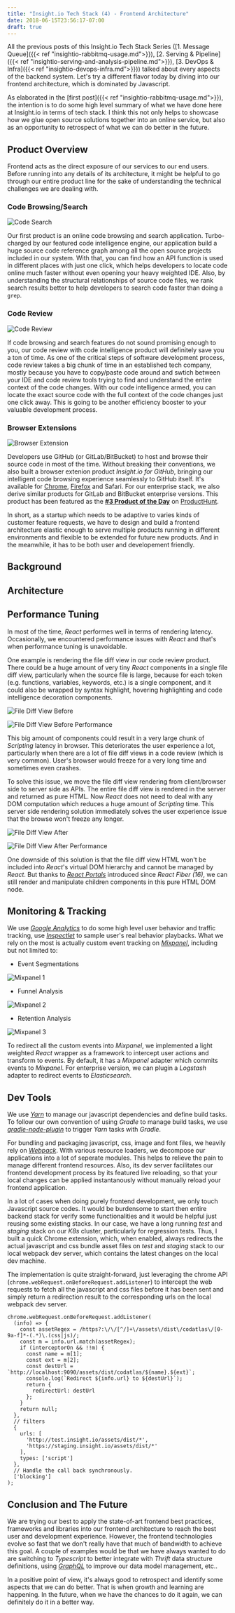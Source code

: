 ```yaml
---
title: "Insight.io Tech Stack (4) - Frontend Architecture"
date: 2018-06-15T23:56:17-07:00
draft: true
---
```


All the previous posts of this Insight.io Tech Stack Series ([1. Message Queue]({{< ref "insightio-rabbitmq-usage.md">}}),
[2. Serving & Pipeline]({{< ref "insightio-serving-and-analysis-pipeline.md">}}),
[3. DevOps & Infra]({{< ref "insightio-devops-infra.md">}})) talked about every aspects
of the backend system. Let's try a different flavor today by diving into our frontend
architecture, which is dominated by Javascript.

As elaborated in the [first post]({{< ref "insightio-rabbitmq-usage.md">}}), the intention
is to do some high level summary of what we have done here at Insight.io in terms of tech
stack. I think this not only helps to showcase how we glue open source solutions together
into an online service, but also as an opportunity to retrospect of what we can do better
in the future.

## Product Overview

Frontend acts as the direct exposure of our services to our end users. Before running into
any details of its architecture, it might be helpful to go through our entire product line
for the sake of understanding the technical challenges we are dealing with.

### Code Browsing/Search

![Code Search](/img/insightio-frontend-product-code-search.png)

Our first product is an online code browsing and search application. Turbo-charged by our
featured code intelligence engine, our application build a huge source code reference graph
among all the open source projects included in our system. With that, you can find how an API
function is used in different places with just one click, which helps developers to locate
code online much faster without even opening your heavy weighted IDE. Also, by understanding
the structural relationships of source code files, we rank search results better to help
developers to search code faster than doing a `grep`.

### Code Review

![Code Review](/img/insightio-frontend-product-code-review.png)

If code browsing and search features do not sound promising enough to you, our code review with
code intelligence product will definitely save you a ton of time. As one of the critical steps
of software development process, code review takes a big chunk of time in an established tech
company, mostly because you have to copy/paste code around and swtich between your IDE and code review tools trying to find and understand the entire
context of the code changes. With our code intelligence armed, you can locate the exact source
code with the full context of the code changes just one click away. This is going to be another
efficiency booster to your valuable development process.

### Browser Extensions

![Browser Extension](/img/insightio-frontend-product-browser-extension.png)

Developers use GitHub (or GitLab/BitBucket) to host and browse their source code in most of the
time. Without breaking their conventions, we also built a browser extenion product *Insight.io
for GitHub*, bringing our intelligent code browsing experience seamlessly to GitHub itself. It's
available for [Chrome](https://chrome.google.com/webstore/detail/insightio-for-github/pmhfgjjhhomfplgmbalncpcohgeijonh?hl=en-US),
[Firefox](https://addons.mozilla.org/en-US/firefox/addon/insight-io-for-github/) and Safari. For
our enterprise stack, we also derive similar products for GitLab and BitBucket enterprise
versions. This product has been featured as the [**#3 Product of the Day**](https://www.producthunt.com/posts/insight-io-for-github) on [ProductHunt](https://www.producthunt.com).

In short, as a startup which needs to be adaptive to varies kinds of customer feature requests,
we have to design and build a frontend architecture elastic enough to serve multiple products
running in different environments and flexible to be extended for future new products. And in
the meanwhile, it has to be both user and developement friendly.

## Background


## Architecture

## Performance Tuning

In most of the time, *React* performes well in terms of rendering latency. Occasionally, we
encountered performance issues with *React* and that's when performance tuning is unavoidable.

One example is rendering the file diff view in our code review product. There could be a huge
amount of very tiny *React* components in a single file diff view, particularly when the source
file is large, because for each token (e.g. functions, variables, keywords, etc.) is a single
component, and it could also be wrapped by syntax highlight, hovering highlighting and code
intelligence decoration components.

![File Diff View Before](/img/insightio-frontend-performance-1.png)

![File Diff View Before Performance](/img/insightio-frontend-performance-analysis-1.png)

This big amount of components could result in a very large chunk of *Scripting* latency in
browser. This deteriorates the user experience a lot, particularly when there are a lot of
file diff views in a code review (which is very common). User's browser would freeze for a
very long time and sometimes even crashes.

To solve this issue, we move the file diff view rendering from client/browser side to server
side as APIs. The entire file diff view is rendered in the server and returned as pure HTML.
Now *React* does not need to deal with any DOM computation which reduces a huge amount of
*Scripting* time. This server side rendering solution immediately solves the user experience
issue that the browse won't freeze any longer. 

![File Diff View After](/img/insightio-frontend-performance-2.png)

![File Diff View After Performance](/img/insightio-frontend-performance-analysis-2.png)

One downside of this solution is that the file
diff view HTML won't be included into *React*'s virtual DOM hierarchy and cannot be managed by
*React*. But thanks to [*React Portals*](https://reactjs.org/docs/portals.html) introduced
since *React Fiber (16)*, we can still render and manipulate children components in this pure
HTML DOM node.

## Monitoring & Tracking

We use [*Google Analytics*](https://analytics.google.com/analytics/web) to do some high level
user behavior and traffic tracking, use [*Inspectlet*](https://www.inspectlet.com/) to sample
user's real behavior playbacks. What we rely on the most is actually custom event tracking on
[*Mixpanel*](https://mixpanel.com/), including but not limited to:

* Event Segmentations

![Mixpanel 1](/img/insightio-frontend-tracking-mixpanel-1.png)

* Funnel Analysis

![Mixpanel 2](/img/insightio-frontend-tracking-mixpanel-2.png)

* Retention Analysis

![Mixpanel 3](/img/insightio-frontend-tracking-mixpanel-3.png)

To redirect all the custom events into *Mixpanel*, we implemented a light weighted *React*
wrapper as a framework to intercept user actions and transform to events. By default, it
has a *Mixpanel* adapter which commits events to *Mixpanel*. For enterprise version, we can
plugin a *Logstash* adapter to redirect events to *Elasticsearch*.

## Dev Tools

We use [*Yarn*](https://yarnpkg.com/en/) to manage our javascript dependencies and define build
tasks. To follow our own convention of using *Gradle* to manage build tasks, we use [*gradle-node-plugin*](https://github.com/srs/gradle-node-plugin) to trigger *Yarn* tasks with
*Gradle*.

For bundling and packaging javascript, css, image and font files, we heavily rely on
[*Webpack*](https://webpack.js.org/). With various resource loaders, we decompose our
applications into a lot of seperate modules. This helps to relieve the pain to manage different
frontend resources. Also, its dev server facilitates our frontend development process by its
featured live reloading, so that your local changes can be applied instantanously without manually reload your frontend application.

In a lot of cases when doing purely frontend development, we only touch Javascript source codes.
It would be burdensome to start then entire backend stack for verify some functionalities and it
would be helpful just reusing some existing stacks. In our case, we have a long running *test*
and *staging* stack on our *K8s* cluster, particularly for regression tests. Thus, I built a
quick Chrome extension, which, when enabled, always redirects the actual javascript and css 
bundle asset files on *test* and *staging* stack to our local webpack dev server, which 
contains the latest changes on the local dev machine.

The implementation is quite straight-forward, just leveraging the chrome API
(`chrome.webRequest.onBeforeRequest.addListener`) to intercept the web requests to fetch all 
the javascript and css files before it has been sent and simply return a redirection result to
the corresponding urls on the local webpack dev server.

```
chrome.webRequest.onBeforeRequest.addListener(
  (info) => {
    const assetRegex = /https?:\/\/[^/]+\/assets\/dist\/codatlas\/[0-9a-f]*-(.*)\.(css|js)/;
    const m = info.url.match(assetRegex);
    if (interceptorOn && !!m) {
      const name = m[1];
      const ext = m[2];
      const destUrl = `http://localhost:9090/assets/dist/codatlas/${name}.${ext}`;
      console.log(`Redirect ${info.url} to ${destUrl}`);
      return {
        redirectUrl: destUrl
      };
    }
    return null;
  },
  // filters
  {
    urls: [
      'http://test.insight.io/assets/dist/*',
      'https://staging.insight.io/assets/dist/*'
    ],
    types: ['script']
  },
  // Handle the call back synchronously.
  ['blocking']
);
```

## Conclusion and The Future

We are trying our best to apply the state-of-art frontend best practices, frameworks and libraries into
our frontend architecture to reach the best user and development experience. However, the frontend
technologies evolve so fast that we don't really have that much of bandwidth to achieve this goal. A 
couple of examples would be that we have always wanted to do are switching to *Typescript* to better 
integrate with *Thrift* data structure definitions, using [*GraphQL*](https://graphql.org/) to improve 
our data model management, etc..

In a positive point of view, it's always good to retrospect and identify some aspects that we can do
better. That is when growth and learning are happening. In the future, when we have the chances to do
it again, we can definitely do it in a better way.